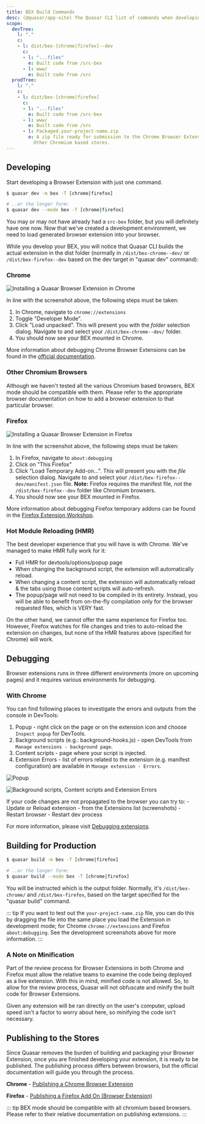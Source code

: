 ```yaml
---
title: BEX Build Commands
desc: (@quasar/app-vite) The Quasar CLI list of commands when developing or building a Browser Extension (BEX).
scope:
  devTree:
    l: "."
    c:
    - l: dist/bex-[chrome|firefox]--dev
      c:
      - l: "...files"
        e: Built code from /src-bex
      - l: www/
        e: Built code from /src
  prodTree:
    l: "."
    c:
    - l: dist/bex-[chrome|firefox]
      c:
      - l: "...files"
        e: Built code from /src-bex
      - l: www/
        e: Built code from /src
      - l: Packaged.your-project-name.zip
        e: A zip file ready for submission to the Chrome Browser Extension Store /
          Other Chromium based stores.
---
```


## Developing

Start developing a Browser Extension with just one command.

```bash
$ quasar dev -m bex -T [chrome|firefox]

# ..or the longer form:
$ quasar dev --mode bex -T [chrome|firefox]
```

You may or may not have already had a `src-bex` folder, but you will definitely have one now. Now that we've created a development environment, we need to load generated browser extension into your browser.

While you develop your BEX, you will notice that Quasar CLI builds the actual extension in the dist folder (normally in `/dist/bex-chrome--dev/` or `/dist/bex-firefox--dev` based on the dev target in "quasar dev" command):

<DocTree :def="scope.devTree" />

### Chrome

![Installing a Quasar Browser Extension in Chrome](https://cdn.quasar.dev/img/adding-bex-to-chrome-with-debug.png)

In line with the screenshot above, the following steps must be taken:

1. In Chrome, navigate to `chrome://extensions`
2. Toggle "Developer Mode".
3. Click "Load unpacked". This will present you with the *folder* selection dialog. Navigate to and select your `/dist/bex-chrome--dev/` folder.
4. You should now see your BEX mounted in Chrome.

More information about debugging Chrome Browser Extensions can be found in the [official documentation](https://developer.chrome.com/extensions/tut_debugging).

### Other Chromium Browsers

Although we haven't tested all the various Chromium based browsers, BEX mode should be compatible with them. Please refer to the appropriate browser documentation on how to add a browser extension to that particular browser.

### Firefox

![Installing a Quasar Browser Extension in Firefox](https://cdn.quasar.dev/img/adding-bex-to-firefox.png)

In line with the screenshot above, the following steps must be taken:

1. In Firefox, navigate to `about:debugging`
2. Click on "This Firefox"
3. Click "Load Temporary Add-on...". This will present you with the *file* selection dialog. Navigate to and select your `/dist/bex-firefox--dev/manifest.json` file. **Note:** Firefox requires the manifest file, not the `/dist/bex-firefox--dev` folder like Chromium browsers.
4. You should now see your BEX mounted in Firefox.

More information about debugging Firefox temporary addons can be found in the [Firefox Extension Workshop](https://extensionworkshop.com/documentation/develop/temporary-installation-in-firefox/).

### Hot Module Reloading (HMR)

The best developer experience that you will have is with Chrome. We've managed to make HMR fully work for it:
* Full HMR for devtools/options/popup page
* When changing the background script, the extension will automatically reload.
* When changing a content script, the extension will automatically reload & the tabs using those content scripts will auto-refresh.
* The popup/page will not need to be compiled in its entirety. Instead, you will be able to benefit from on-the-fly compilation only for the browser requested files, which is VERY fast.

On the other hand, we cannot offer the same experience for Firefox too. However, Firefox watches for file changes and tries to auto-reload the extension on changes, but none of the HMR features above (specified for Chrome) will work.

## Debugging

Browser extensions runs in three different environments (more on upcoming pages) and it requires various environments for debugging.

### With Chrome

You can find following places to investigate the errors and outputs from the console in DevTools:

1. Popup - right click on the page or on the extension icon and choose `Inspect popup` for DevTools.
2. Background scripts (e.g.: background-hooks.js) - open DevTools from `Manage extensions - background page`.
3. Content scripts - page where your script is injected.
4. Extension Errors - list of errors related to the extension (e.g. manifest configuration) are available in `Manage extension - Errors`.

![Popup](https://cdn.quasar.dev/img/bex-debug-popup.png)

![Background scripts, Content scripts and Extension Errors](https://cdn.quasar.dev/img/bex-debug-bg.png)

If your code changes are not propagated to the browser you can try to:
	- Update or Reload extension - from the Extensions list (screenshots)
	- Restart browser
	- Restart dev process

For more information, please visit [Debugging extensions](https://developer.chrome.com/docs/extensions/mv2/tut_debugging/).

## Building for Production

```bash
$ quasar build -m bex -T [chrome|firefox]

# ..or the longer form:
$ quasar build --mode bex -T [chrome|firefox]
```

You will be instructed which is the output folder. Normally, it's `/dist/bex-chrome/` and `/dist/bex-firefox`, based on the target specified for the "quasar build" command.

<DocTree :def="scope.prodTree" />

::: tip
If you want to test out the `your-project-name.zip` file, you can do this by dragging the file into the same place you load the Extension in development mode; for Chrome `chrome://extensions` and Firefox `about:debugging`. See the development screenshots above for more information.
:::

### A Note on Minification

Part of the review process for Browser Extensions in both Chrome and Firefox must allow the relative teams to examine the code being deployed as a live extension. With this in mind, minified code is not allowed. So, to allow for the review process, Quasar will not obfuscate and minify the built code for Browser Extensions.

Given any extension will be ran directly on the user's computer, upload speed isn't a factor to worry about here, so minifying the code isn't necessary.

## Publishing to the Stores

Since Quasar removes the burden of building and packaging your Browser Extension, once you are finished developing your extension, it is ready to be published. The publishing process differs between browsers, but the official documentation will guide you through the process.

**Chrome** - [Publishing a Chrome Browser Extension](https://developer.chrome.com/webstore/publish)

**Firefox** - [Publishing a Firefox Add On (Browser Extension)](https://extensionworkshop.com/documentation/publish/)

::: tip
BEX mode should be compatible with all chromium based browsers. Please refer to their relative documentation on publishing extensions.
:::
